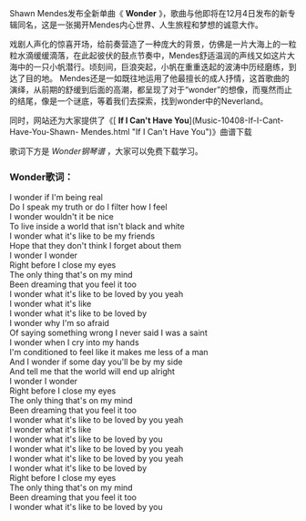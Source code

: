 

Shawn Mendes发布全新单曲《 **Wonder**
》，歌曲与他即将在12月4日发布的新专辑同名，这是一张揭开Mendes内心世界、人生旅程和梦想的诚意大作。

戏剧人声化的惊喜开场，给前奏营造了一种庞大的背景，仿佛是一片大海上的一粒粒水滴缓缓滴落，在此起彼伏的鼓点节奏中，Mendes舒适温润的声线又如这片大海中的一只小帆潜行。顷刻间，巨浪突起，小帆在重重迭起的波涛中历经磨练，到达了目的地。
Mendes还是一如既往地运用了他最擅长的成人抒情，这首歌曲的演绎，从前期的舒缓到后面的高潮，都呈现了对于“wonder”的想像，而戛然而止的结尾，像是一个谜底，等着我们去探索，找到wonder中的Neverland。

同时，网站还为大家提供了《[ **If I Can't Have You**](Music-10408-If-I-Cant-Have-You-Shawn-
Mendes.html "If I Can't Have You")》曲谱下载

歌词下方是 _Wonder钢琴谱_ ，大家可以免费下载学习。

### Wonder歌词：

I wonder if I'm being real  
Do I speak my truth or do I filter how I feel  
I wonder wouldn't it be nice  
To live inside a world that isn't black and white  
I wonder what it's like to be my friends  
Hope that they don't think I forget about them  
I wonder I wonder  
Right before I close my eyes  
The only thing that's on my mind  
Been dreaming that you feel it too  
I wonder what it's like to be loved by you yeah  
I wonder what it's like  
I wonder what it's like to be loved by  
I wonder why I'm so afraid  
Of saying something wrong I never said I was a saint  
I wonder when I cry into my hands  
I'm conditioned to feel like it makes me less of a man  
And I wonder if some day you'll be by my side  
And tell me that the world will end up alright  
I wonder I wonder  
Right before I close my eyes  
The only thing that's on my mind  
Been dreaming that you feel it too  
I wonder what it's like to be loved by you yeah  
I wonder what it's like  
I wonder what it's like to be loved by you  
I wonder what it's like to be loved by you yeah  
I wonder what it's like to be loved by you yeah  
I wonder what it's like to be loved by  
Right before I close my eyes  
The only thing that's on my mind  
Been dreaming that you feel it too  
I wonder what it's like to be loved by you

